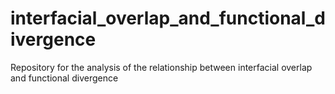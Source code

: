 # interfacial_overlap_and_functional_divergence
Repository for the analysis of the relationship between interfacial overlap and functional divergence
